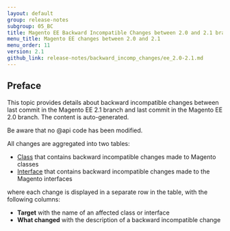 ```yaml
---
layout: default
group: release-notes
subgroup: 05_BC
title: Magento EE Backward Incompatible Changes between 2.0 and 2.1 branches
menu_title: Magento EE changes between 2.0 and 2.1
menu_order: 11
version: 2.1
github_link: release-notes/backward_incomp_changes/ee_2.0-2.1.md
---
```


## Preface 

This topic provides details about backward incompatible changes between last commit in the Magento EE 2.1 branch and last commit in the Magento EE 2.0 branch. The content is auto-generated.

Be aware that no @api code has been modified.

All changes are aggregated into two tables:

- [Class](#class) that contains backward incompatible changes made to Magento classes
- [Interface](#interface) that contains backward incompatible changes made to the Magento interfaces

where each change is displayed in a separate row in the table, with the following columns:

- **Target** with the name of an affected class or interface
- **What changed** with the description of a backward incompatible change
